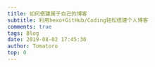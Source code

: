 ```yaml
---
title: 如何搭建属于自己的博客
subtitle: 利用hexo+GitHub/Coding轻松搭建个人博客
comments: true
tags: Blog
date: 2019-08-02 17:45:30
author: Tomatoro
top: 0
---
```


